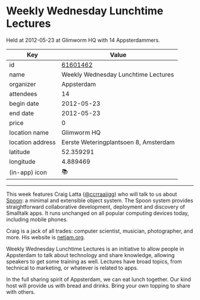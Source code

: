 # Weekly Wednesday Lunchtime Lectures
Held at 2012-05-23 at Glimworm HQ with 14 Appsterdammers.
        
|Key|Value
|---|---|
|id|[61601462](https://www.meetup.com/appsterdam/events/61601462/)|
|name|Weekly Wednesday Lunchtime Lectures|
|organizer|Appsterdam|
|attendees|14|
|begin date|2012-05-23|
|end date|2012-05-23|
|price|0|
|location name|Glimworm HQ|
|location address|Eerste Weteringplantsoen 8, Amsterdam|
|latitude|52.359291|
|longitude|4.889469|
|(in-app) icon|📚|

---

This week features Craig Latta ([@ccrraaiigg](https://twitter.com/#!/ccrraaiigg)) who will talk to us about [Spoon](http://netjam.org/projects/spoon/): a minimal and extensible object system. The Spoon system provides straightforward collaborative development, deployment and discovery of Smalltalk apps. It runs unchanged on all popular computing devices today, including mobile phones.

Craig is a jack of all trades: computer scientist, musician, photographer, and more. His website is [netjam.org](http://netjam.org/).

Weekly Wednesday Lunchtime Lectures is an initiative to allow people in Appsterdam to talk about technology and share knowledge, allowing speakers to get some training as well. Lectures have broad topics, from technical to marketing, or whatever is related to apps.

In the full sharing spirit of Appsterdam, we can eat lunch together. Our kind host will provide us with bread and drinks. Bring your own topping to share with others.


